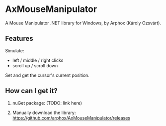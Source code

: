 # AxMouseManipulator
A Mouse Manipulator .NET library for Windows, by Arphox (Károly Ozsvárt).

## Features

Simulate:
- left / middle / right clicks
- scroll up / scroll down

Set and get the cursor's current position.

## How can I get it?

1. nuGet package:
(TODO: link here)

2. Manually download the library:
https://github.com/arphox/AxMouseManipulator/releases
